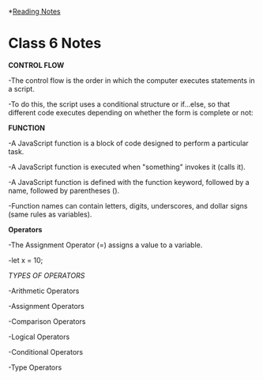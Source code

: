 *[Reading Notes](https://mohammed9222.github.io/reading-notes-/)

# Class 6 Notes

**CONTROL FLOW**

-The control flow is the order in which the computer executes statements in a script.

-To do this, the script uses a conditional structure or if...else, so that different code executes depending on whether the form is complete or not:

**FUNCTION**

-A JavaScript function is a block of code designed to perform a particular task.

-A JavaScript function is executed when "something" invokes it (calls it).

-A JavaScript function is defined with the function keyword, followed by a name, followed by parentheses ().

-Function names can contain letters, digits, underscores, and dollar signs (same rules as variables).

**Operators**

-The Assignment Operator (=) assigns a value to a variable.

-let x = 10;

*TYPES OF OPERATORS*

-Arithmetic Operators

-Assignment Operators

-Comparison Operators

-Logical Operators

-Conditional Operators

-Type Operators



